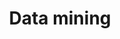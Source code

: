 ---
title: Data mining
longTitle: 'Data mining'
tags:
- gccommon
broaderTerm:
- "[[Databases]]"
french:
- "[[Exploration de donnees]]"
usedFor:
- "[[Data extraction]]"
---